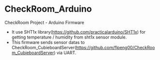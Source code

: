 # CheckRoom_Arduino
CheckRoom Project - Arduino Firmware

- It use SHT1x library(https://github.com/practicalarduino/SHT1x) for getting temperature / humidity from sht1x sensor module.
- This firmware sends sensor datas to CheckRoom_CubieboardServer(https://github.com/flpeng00/CheckRoom_CubieboardServer) via UART.

